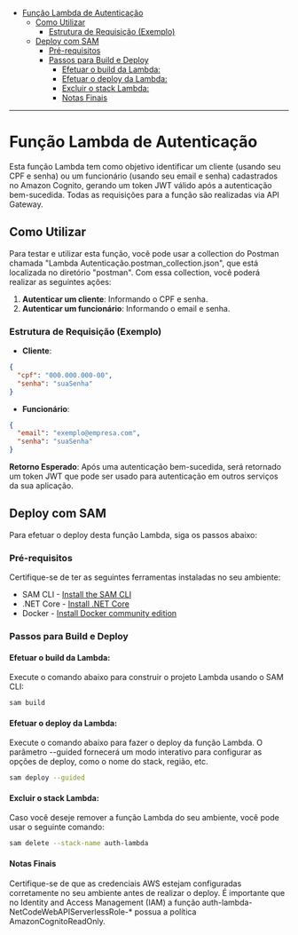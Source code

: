 - [Função Lambda de Autenticação](#função-lambda-de-autenticação)
  - [Como Utilizar](#como-utilizar)
    - [Estrutura de Requisição (Exemplo)](#estrutura-de-requisição-exemplo)
  - [Deploy com SAM](#deploy-com-sam)
    - [Pré-requisitos](#pré-requisitos)
    - [Passos para Build e Deploy](#passos-para-build-e-deploy)
      - [Efetuar o build da Lambda:](#efetuar-o-build-da-lambda)
      - [Efetuar o deploy da Lambda:](#efetuar-o-deploy-da-lambda)
      - [Excluir o stack Lambda:](#excluir-o-stack-lambda)
      - [Notas Finais](#notas-finais)

---

# Função Lambda de Autenticação

Esta função Lambda tem como objetivo identificar um cliente (usando seu CPF e senha) ou um funcionário (usando seu email e senha) cadastrados no Amazon Cognito, gerando um token JWT válido após a autenticação bem-sucedida. Todas as requisições para a função são realizadas via API Gateway.

## Como Utilizar

Para testar e utilizar esta função, você pode usar a collection do Postman chamada "Lambda Autenticação.postman_collection.json", que está localizada no diretório "postman". Com essa collection, você poderá realizar as seguintes ações:

1. **Autenticar um cliente**: Informando o CPF e senha.
2. **Autenticar um funcionário**: Informando o email e senha.

### Estrutura de Requisição (Exemplo)

- **Cliente**:
```json
{
  "cpf": "000.000.000-00",
  "senha": "suaSenha"
}
  ```
- **Funcionário**:
```json
{
  "email": "exemplo@empresa.com",
  "senha": "suaSenha"
}
```
**Retorno Esperado**:
Após uma autenticação bem-sucedida, será retornado um token JWT que pode ser usado para autenticação em outros serviços da sua aplicação.

## Deploy com SAM
Para efetuar o deploy desta função Lambda, siga os passos abaixo:

### Pré-requisitos
Certifique-se de ter as seguintes ferramentas instaladas no seu ambiente:

* SAM CLI - [Install the SAM CLI](https://docs.aws.amazon.com/serverless-application-model/latest/developerguide/serverless-sam-cli-install.html)
* .NET Core - [Install .NET Core](https://www.microsoft.com/net/download)
* Docker - [Install Docker community edition](https://hub.docker.com/search/?type=edition&offering=community)

### Passos para Build e Deploy

#### Efetuar o build da Lambda:

Execute o comando abaixo para construir o projeto Lambda usando o SAM CLI:

```bash
sam build
```
#### Efetuar o deploy da Lambda:

Execute o comando abaixo para fazer o deploy da função Lambda. O parâmetro --guided fornecerá um modo interativo para configurar as opções de deploy, como o nome do stack, região, etc.

```bash
sam deploy --guided
```

#### Excluir o stack Lambda:

Caso você deseje remover a função Lambda do seu ambiente, você pode usar o seguinte comando:

```bash
sam delete --stack-name auth-lambda
```

#### Notas Finais
Certifique-se de que as credenciais AWS estejam configuradas corretamente no seu ambiente antes de realizar o deploy.
É importante que no Identity and Access Management (IAM) a função auth-lambda-NetCodeWebAPIServerlessRole-* possua a política AmazonCognitoReadOnly.